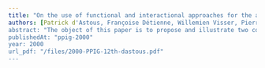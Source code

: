 ```yaml
---
title: "On the use of functional and interactional approaches for the analysis of technical review meetings"
authors: [Patrick d'Astous, Françoise Détienne, Willemien Visser, Pierre N. Robillard]
abstract: "The object of this paper is to propose and illustrate two complementary approaches to analyse team design activities: a functional and an interactional approach. The functional approach examines how collective design proceeds from the viewpoint of actions and objects. The analyses conducted under the interactional approach concern argumentation and participant roles (and their interaction). Both of these approaches are illustrated by a study of technical review meetings of a software development project. Implications of our results for tools are discussed."
publishedAt: "ppig-2000"
year: 2000
url_pdf: "/files/2000-PPIG-12th-dastous.pdf"
---
```

